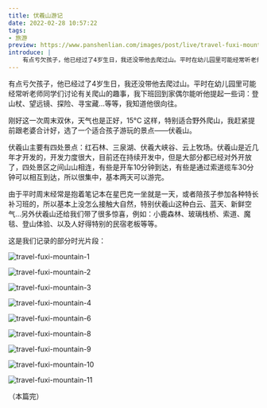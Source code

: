 ```yaml
---
title: 伏羲山游记
date: 2022-02-28 10:57:22
tags:
- 旅游
preview: https://www.panshenlian.com/images/post/live/travel-fuxi-mountain/10.jpg
introduce: |
    有点亏欠孩子，他已经过了4岁生日，我还没带他去爬过山。平时在幼儿园里可能经常听老师同学们讨论有关爬山的趣事，我下班回到家偶尔能听他提起一些词：登山杖、望远镜、探险、寻宝藏...等等，我知道他很向往。
---
```


有点亏欠孩子，他已经过了4岁生日，我还没带他去爬过山。平时在幼儿园里可能经常听老师同学们讨论有关爬山的趣事，我下班回到家偶尔能听他提起一些词：登山杖、望远镜、探险、寻宝藏...等等，我知道他很向往。

刚好这一次周末双休，天气也是正好，15°C 这样，特别适合野外爬山，我赶紧提前跟老婆合计好，选了一个适合孩子游玩的景点——伏羲山。

伏羲山主要有四处景点：红石林、三泉湖、伏羲大峡谷、云上牧场。伏羲山是近几年才开发的，开发力度很大，目前还在持续开发中，但是大部分都已经对外开放了，四处景区之间山山相连，有些是开车10分钟到达，有些是通过索道缆车30分钟可以相互到达，所以很集中，基本两天可以游完。

由于平时周末经常是抱着笔记本在星巴克一坐就是一天，或者陪孩子参加各种特长补习班的，所以基本上没怎么接触大自然，特别伏羲山这种白云、蓝天、新鲜空气...另外伏羲山还给我们带了很多惊喜，例如：小鹿森林、玻璃栈桥、索道、魔毯、登山体验、以及人好得特别的民宿老板等等。

这是我们记录的部分时光片段：

![travel-fuxi-mountain-1](/images/post/live/travel-fuxi-mountain/01.jpg)

![travel-fuxi-mountain-2](/images/post/live/travel-fuxi-mountain/02.jpg)

![travel-fuxi-mountain-3](/images/post/live/travel-fuxi-mountain/03.jpg)

![travel-fuxi-mountain-4](/images/post/live/travel-fuxi-mountain/04.jpg)

![travel-fuxi-mountain-6](/images/post/live/travel-fuxi-mountain/06.jpg)

![travel-fuxi-mountain-8](/images/post/live/travel-fuxi-mountain/08.jpg)

![travel-fuxi-mountain-9](/images/post/live/travel-fuxi-mountain/09.jpg)

![travel-fuxi-mountain-10](/images/post/live/travel-fuxi-mountain/10.jpg)

![travel-fuxi-mountain-11](/images/post/live/travel-fuxi-mountain/11.jpg)

（本篇完）